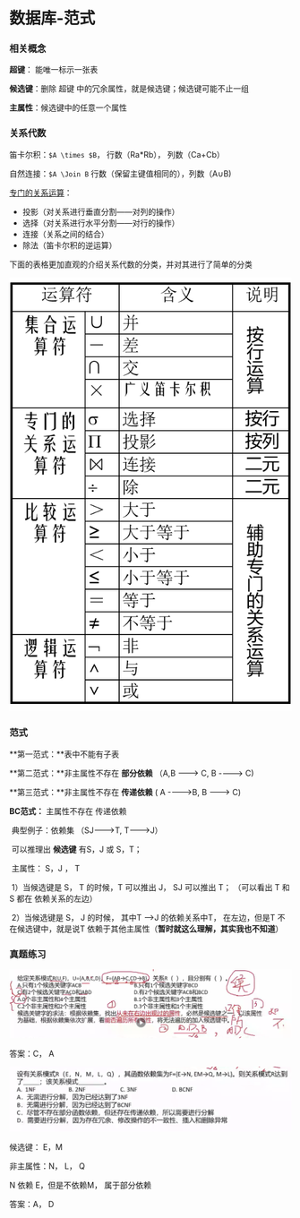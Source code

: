 # 数据库-范式


### 相关概念

**超键**： 能唯一标示一张表

**候选键**：删除 超键 中的冗余属性，就是候选键；候选键可能不止一组

**主属性**：候选键中的任意一个属性



### 关系代数

笛卡尔积：`$A \times $B`， 行数（Ra*Rb）， 列数（Ca+Cb）

自然连接：`$A \Join B` 行数（保留主键值相同的），列数（A∪B)



[专门的关系运算](https://blog.csdn.net/weixin_44298385/article/details/103057925)：

- 投影（对关系进行垂直分割——对列的操作）
- 选择（对关系进行水平分割——对行的操作）
- 连接（关系之间的结合）
- 除法（笛卡尔积的逆运算）

下面的表格更加直观的介绍关系代数的分类，并对其进行了简单的分类

![在这里插入图片描述](./20191113204237410.png)

### 范式

**第一范式：**表中不能有子表

**第二范式：**非主属性不存在 **部分依赖** （A,B ---> C, B ----> C)

**第三范式：**非主属性不存在 **传递依赖** ( A ---->B, B ---> C)

**BC范式：** 主属性不存在 传递依赖 

​	典型例子：依赖集  （SJ--->T, T--->J）

​	可以推理出 **候选键** 有S，J 或 S，T； 

​    主属性： S，J ， T

​	1）当候选键是 S， T 的时候，T 可以推出 J， SJ 可以推出 T； （可以看出 T 和 S 都在 依赖关系的左边）

​	2）当候选键是 S， J 的时候， 其中T -->J 的依赖关系中T， 在左边，但是T 不在候选键中，就是说T 依赖于其他主属性（**暂时就这么理解，其实我也不知道**）











### 真题练习

![image-20230824143836483](./image-20230824143836483.png)

答案：C， A



![image-20230824151649349](./image-20230824151649349.png)

候选键： E，M

非主属性：N， L， Q

N 依赖 E，但是不依赖M， 属于部分依赖

答案：A， D

